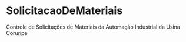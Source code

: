 # SolicitacaoDeMateriais
Controle de Solicitações de Materiais da Automação Industrial da Usina Coruripe
